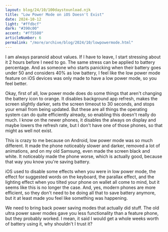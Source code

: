 ```yaml
---
layout: blog/24/10/100daystounload.njk
title: "Low Power Mode on iOS Doesn't Exist"
date: 2024-10-12
light: "#ffdbcf"
dark: "#390c00"
accent: "#ff5500"
articleNumber: 6
permalink: "/more/archive/blog/2024/10/lowpowermode.html"
---
```

I am always paranoid about values. If I have to leave, I start stressing about it 2 hours before I need to go. The same stress can be applied to battery percentage. And as someone who starts panicking when their battery goes under 50 and considers 40% as low battery, I feel like the low power mode feature on iOS devices was only made to have a low power mode, so you feel better.

Okay, first of all, low power mode does do some things that aren't changing the battery icon to orange. It disables background app refresh, makes the screen slightly darker, sets the screen timeout to 30 seconds, and stops your email from being updated. But these are all things the operating system can do quite efficiently already, so enabling this doesn't really do much. I know on the newer phones, it disables the always on display and maybe lowers the refresh rate, but I don't have one of those phones, so that might as well not exist.

This is crazy to me because on Android, low power mode was so much different. It made the phone noticeably slower and darker, removed a lot of animations, and on my old Samsung, even made the screen black and white. It noticeably made the phone worse, which is actually good, because that way you know you're saving battery.

iOS used to disable some effects when you were in low power mode, the effect for suggested words on the keyboard, the parallax effect, and the lighting effect when you tilted your phone on wallet all come to mind, but it seems like this is no longer the case. And, yes, modern phones are more efficient, so they don't need to be doing all that to save battery anymore, but it at least made you feel like something was happening.

We need to bring back power saving modes that actually did stuff. The old ultra power saver modes gave you less functionality than a feature phone, but they probably worked. I mean, it said I would get a whole weeks worth of battery using it, why shouldn't I trust it?